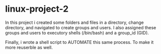 # linux-project-2

In this project i created some folders and files in a directory, change directory, and navigated to create groups and users. I also assigned these groups and users to executory shells (/bin/bash) and a group_id (GID).

Finally, i wrote a shell script to AUTOMATE this same process. To make it more reuserble as well.

